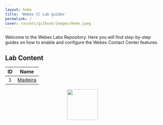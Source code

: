 ```yaml
---
layout: home
title: 'Webex CC Lab guides'
permalink: /
cover: /assets/gitbook/images/Home.jpeg
---
```



Welcome to the Webex Labs Repository. Here you will find step-by-step guides on how to enable and configure the Webex Contact Center features.


## Lab Content

|  ID |                         Name                         | 
|:---:|:----------------------------------------------------:|
|  1  |               [Madeira](/pages/Madeira)              |  


<center><img src="/assets/gitbook/images/webex.png" width="100"></center>

